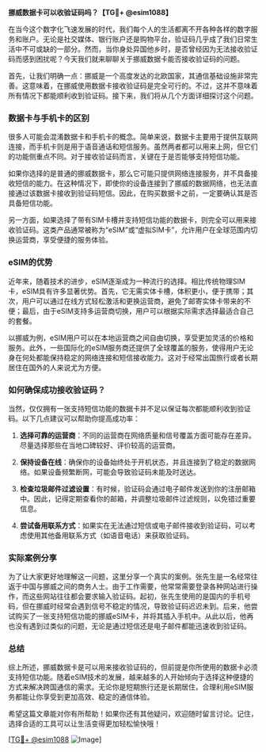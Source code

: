 **挪威数据卡可以收验证码吗？【TG💪+ @esim1088】**

在当今这个数字化飞速发展的时代，我们每个人的生活都离不开各种各样的数字服务和账户。无论是社交媒体、银行账户还是购物平台，验证码几乎成了我们日常生活中不可或缺的一部分。然而，当你身处异国他乡时，是否曾经因为无法接收验证码而感到困扰呢？今天我们就来聊聊关于挪威数据卡能否接收验证码的问题。

首先，让我们明确一点：挪威是一个高度发达的北欧国家，其通信基础设施非常完善。这意味着，在挪威使用数据卡接收验证码是完全可行的。不过，这并不意味着所有情况下都能顺利收到验证码。接下来，我们将从几个方面详细探讨这个问题。

### 数据卡与手机卡的区别

很多人可能会混淆数据卡和手机卡的概念。简单来说，数据卡主要用于提供互联网连接，而手机卡则是用于语音通话和短信服务。虽然两者都可以用来上网，但它们的功能侧重点不同。对于接收验证码而言，关键在于是否能够支持短信功能。

如果你选择的是普通的挪威数据卡，那么它可能只提供网络连接服务，并不具备接收短信的能力。在这种情况下，即使你的设备连接到了挪威的数据网络，也无法直接通过该数据卡接收到验证码短信。因此，在购买数据卡之前，一定要确认其是否具备短信功能。

另一方面，如果选择了带有SIM卡槽并支持短信功能的数据卡，则完全可以用来接收验证码。这类产品通常被称为“eSIM”或“虚拟SIM卡”，允许用户在全球范围内切换运营商，享受便捷的服务体验。

### eSIM的优势

近年来，随着技术的进步，eSIM逐渐成为一种流行的选择。相比传统物理SIM卡，eSIM具有许多显著优势。首先，它无需实体卡槽，体积更小，便于携带；其次，用户可以通过在线方式轻松激活和更换运营商，避免了邮寄实体卡带来的不便；最后，由于eSIM支持多运营商切换，用户可以根据实际需求选择最适合自己的套餐。

以挪威为例，eSIM用户可以在本地运营商之间自由切换，享受更加灵活的价格和服务。此外，一些国际化的eSIM服务商还提供了全球覆盖的服务，使得用户无论身在何处都能保持稳定的网络连接和短信接收能力。这对于经常出国旅行或者长期居住在国外的人来说尤为方便。

### 如何确保成功接收验证码？

当然，仅仅拥有一张支持短信功能的数据卡并不足以保证每次都能顺利收到验证码。以下几点建议可以帮助你提高成功率：

1. **选择可靠的运营商**：不同的运营商在网络质量和信号覆盖方面可能存在差异。尽量选择那些在当地口碑较好、评价较高的运营商。
   
2. **保持设备在线**：确保你的设备始终处于开机状态，并且连接到了稳定的数据网络。如果设备频繁断网，可能会导致验证码未能及时送达。

3. **检查垃圾邮件过滤设置**：有时候，验证码会通过电子邮件发送到你的注册邮箱中。因此，记得定期查看你的邮箱，并调整垃圾邮件过滤规则，以免错过重要信息。

4. **尝试备用联系方式**：如果实在无法通过短信或电子邮件接收到验证码，可以考虑使用其他备用联系方式（如语音电话）来获取验证码。

### 实际案例分享

为了让大家更好地理解这一问题，这里分享一个真实的案例。张先生是一名经常往返于中国与挪威之间的商务人士。由于工作需要，他常常需要登录各种网站进行操作，而这些网站往往都会要求输入验证码。起初，张先生使用的是国内的手机号码，但在挪威时经常会遇到信号不稳定的情况，导致验证码迟迟未到。后来，他尝试购买了一张支持短信功能的挪威eSIM卡，并将其插入手机中。从此以后，他再也没有遇到过类似的问题，无论是通过短信还是电子邮件都能迅速收到验证码。

### 总结

综上所述，挪威数据卡是可以用来接收验证码的，但前提是你所使用的数据卡必须支持短信功能。随着eSIM技术的发展，越来越多的人开始倾向于选择这种便捷的方式来解决跨国通信的需求。无论你是短期旅行还是长期居住，合理利用eSIM服务都能让你享受到更加高效、稳定的通信体验。

希望这篇文章能对你有所帮助！如果你还有其他疑问，欢迎随时留言讨论。记住，选择合适的工具可以让生活变得更加轻松愉快哦！

[[TG💪+ @esim1088](https://t.me/s/esim1088) ![Image](https://i.postimg.cc/4NQfJmqS/Snipaste-2025-05-13-00-14-12.png)]